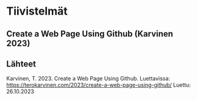 # Tiivistelmät

## Create a Web Page Using Github (Karvinen 2023)

## Lähteet

Karvinen, T. 2023. Create a Web Page Using Github. Luettavissa: https://terokarvinen.com/2023/create-a-web-page-using-github/ Luettu: 26.10.2023

